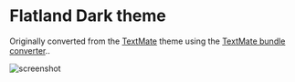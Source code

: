 # Flatland Dark theme

Originally converted from the [TextMate](https://github.com/thinkpixellab/flatland/blob/master/Flatland%20Dark.tmTheme) theme using the [TextMate bundle converter](http://atom.io/docs/latest/converting-a-text-mate-theme)..

![screenshot](https://i.imgur.com/Wzw1WWv.png)
